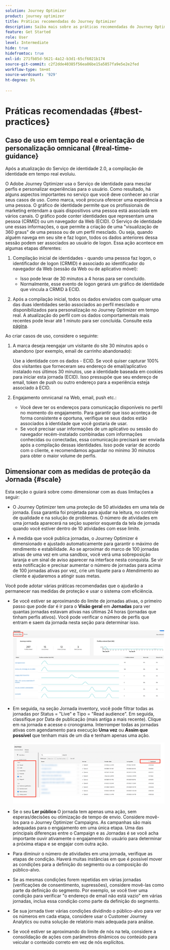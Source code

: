 ```yaml
---
solution: Journey Optimizer
product: journey optimizer
title: Práticas recomendadas do Journey Optimizer
description: Saiba mais sobre as práticas recomendadas do Journey Optimizer
feature: Get Started
role: User
level: Intermediate
hide: true
hidefromtoc: true
exl-id: 271fb85d-5621-4a12-b3d1-65cf6021b174
source-git-commit: c2f2dde40385f56ea86be15a5857fa9e5e2e2fed
workflow-type: tm+mt
source-wordcount: '929'
ht-degree: 5%

---
```


# Práticas recomendadas {#best-practices}

## Caso de uso em tempo real e orientação de personalização omnicanal {#real-time-guidance}

Após a atualização do Serviço de identidade 2.0, a compilação de identidade em tempo real evoluiu.

O Adobe Journey Optimizer usa o Serviço de identidade para mesclar perfis e personalizar experiências para o usuário. Como resultado, há alguns aspectos importantes no serviço que você deve conhecer ao criar seus casos de uso. Como marca, você procura oferecer uma experiência a uma pessoa. O gráfico de identidade permite que os profissionais de marketing entendam a quais dispositivos uma pessoa está associada em vários canais. O gráfico pode conter identidades que representam uma pessoa (CRMID) ou um navegador da Web (ECID). O Serviço de identidade une essas informações, o que permite a criação de uma &quot;visualização de 360 graus&quot; de uma pessoa ou de um perfil mesclado. Ou seja, quando alguém navega em seu site e faz logon, todos os dados anteriores dessa sessão podem ser associados ao usuário de logon. Essa ação acontece em algumas etapas diferentes:

1. Compilação inicial de identidades - quando uma pessoa faz logon, o identificador de logon (CRMID) é associado ao identificador do navegador da Web (sessão da Web ou de aplicativo móvel):

   * Isso pode levar de 30 minutos a 4 horas para ser concluído.
   * Normalmente, esse evento de logon gerará um gráfico de identidade que vincula a CRMID à ECID.

1. Após a compilação inicial, todos os dados enviados com qualquer uma das duas identidades serão associados ao perfil mesclado e disponibilizados para personalização no Journey Optimizer em tempo real. A atualização do perfil com os dados comportamentais mais recentes pode levar até 1 minuto para ser concluída. Consulte esta [página](https://experienceleague.adobe.com/docs/experience-platform/ingestion/streaming/overview.html?lang=pt-BR).

Ao criar casos de uso, considere o seguinte:

1. A marca deseja reengajar um visitante do site 30 minutos após o abandono (por exemplo, email de carrinho abandonado):

   Use a identidade com os dados - ECID. Se você quiser capturar 100% dos visitantes que forneceram seu endereço de email/aplicativo instalado nos últimos 30 minutos, use a identidade baseada em cookies para iniciar esta jornada (ECID). Isso pressupõe que seu endereço de email, token de push ou outro endereço para a experiência esteja associado à ECID.

1. Engajamento omnicanal na Web, email, push etc.:

   * Você deve ter os endereços para comunicação disponíveis no perfil no momento do engajamento. Para garantir que isso aconteça de forma consistente e oportuna, verifique se seus dados estão associados à identidade que você gostaria de usar.
   * Se você precisar usar informações de um aplicativo ou sessão do navegador recém-instalado combinadas com informações conhecidas ou conectadas, essa comunicação precisará ser enviada após a compilação dessas identidades. Isso pode variar de acordo com o cliente, e recomendamos aguardar no mínimo 30 minutos para obter o maior volume de perfis.

## Dimensionar com as medidas de proteção da Jornada {#scale}

Esta seção o guiará sobre como dimensionar com as duas limitações a seguir:

* O Journey Optimizer tem uma proteção de 50 atividades em uma tela de jornada. Essa garantia foi projetada para ajudar na leitura, no controle de qualidade e na solução de problemas. O número de atividades em uma jornada aparecerá na seção superior esquerda da tela de jornada quando você estiver dentro de 10 atividades com esse limite.

* À medida que você publica jornadas, o Journey Optimizer é dimensionado e ajustado automaticamente para garantir o máximo de rendimento e estabilidade. Ao se aproximar do marco de 100 jornadas ativas de uma vez em uma sandbox, você verá uma sobreposição laranja e um sinal de aviso aparecer na interface nesta conquista. Se vir esta notificação e precisar aumentar o número de jornadas para acima de 100 jornadas ativas por vez, crie um tíquete para o Atendimento ao cliente e ajudaremos a atingir suas metas.

Você pode adotar várias práticas recomendadas que o ajudarão a permanecer nas medidas de proteção e usar o sistema com eficiência.

* Se você estiver se aproximando do limite de jornadas ativas, o primeiro passo que pode dar é ir para o **Visão geral** em **Jornadas** para ver quantas jornadas estavam ativas nas últimas 24 horas (jornadas que tinham perfis ativos). Você pode verificar o número de perfis que entram e saem da jornada nesta seção para determinar isso.

  ![](assets/journey-guardrails2.png)

* Em seguida, na seção Jornada inventory, você pode filtrar todas as jornadas por Status = &quot;Live&quot; e Tipo = &quot;Read audience&quot;. Em seguida, classifique por Data de publicação (mais antiga a mais recente). Clique em na jornada e acesse o cronograma. Interromper todas as jornadas ativas com agendamento para execução **Uma vez** ou **Assim que possível** que tenham mais de um dia e tenham apenas uma ação.

  ![](assets/journey-guardrails1.png)

* Se o seu **Ler público** O jornada tem apenas uma ação, sem esperas/decisões ou otimização de tempo de envio. Considere movê-los para o Journey Optimizer Campaigns. As campanhas são mais adequadas para o engajamento em uma única etapa. Uma das principais diferenças entre o Campaign e as Jornadas é se você acha importante ouvir ativamente o engajamento do usuário para determinar a próxima etapa e se engajar com outra ação.
* Para diminuir o número de atividades em uma jornada, verifique as etapas de condição. Haverá muitas instâncias em que é possível mover as condições para a definição do segmento ou a composição do público-alvo.
* Se as mesmas condições forem repetidas em várias jornadas (verificações de consentimento, supressões), considere movê-las como parte da definição do segmento. Por exemplo, se você tiver uma condição para verificar &quot;o endereço de email não está vazio&quot; em várias jornadas, inclua essa condição como parte da definição do segmento.
* Se sua jornada tiver várias condições dividindo o público-alvo para ver os números em cada etapa, considere usar o Customer Journey Analytics ou outra solução de relatório mais adequada para análise.
* Se você estiver se aproximando do limite de nós na tela, considere a consolidação de ações com parâmetros dinâmicos ou conteúdo para veicular o conteúdo correto em vez de nós explícitos.
